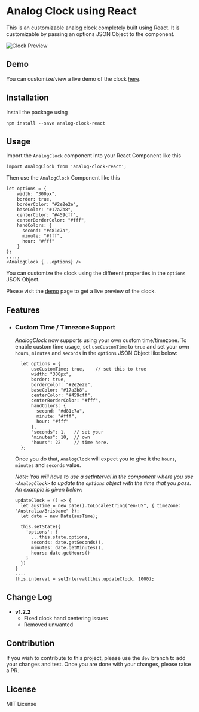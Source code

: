 # Analog Clock using React

This is an customizable analog clock completely built using React. It is customizable by passing an options JSON Object to the component.

![Clock Preview](https://imgur.com/3kV92PJ.png)

## Demo
You can customize/view a live demo of the clock [here](http://vishnuramana.github.io/analogclock).

## Installation
Install the package using

    npm install --save analog-clock-react
    
## Usage
Import the  `AnalogClock` component into your React Component like this

    import AnalogClock from 'analog-clock-react';
    
Then use the `AnalogClock` Component like this

    let options = {
        width: "300px",
        border: true,
        borderColor: "#2e2e2e",
        baseColor: "#17a2b8",
        centerColor: "#459cff",
        centerBorderColor: "#fff",
        handColors: {
          second: "#d81c7a",
          minute: "#fff",
          hour: "#fff"
        }
    };
    .....
    <AnalogClock {...options} />

You can customize the clock using the different properties in the `options` JSON Object. 

Please visit the [demo](http://vishnuramana.github.io/analogclock) page to get a live preview of the clock.

## Features

- ### Custom Time / Timezone Support
    *AnalogClock* now supports using your own custom time/timezone. To enable custom time usage, set `useCustomTime` to `true` and set your own `hours`, `minutes` and `seconds`  in the `options` JSON Object like below:
    
        let options = {
            useCustomTime: true,    // set this to true
            width: "300px",
            border: true,
            borderColor: "#2e2e2e",
            baseColor: "#17a2b8",
            centerColor: "#459cff",
            centerBorderColor: "#fff",
            handColors: {
              second: "#d81c7a",
              minute: "#fff",
              hour: "#fff"
            },
            "seconds": 1,   // set your
            "minutes": 10,  // own
            "hours": 22     // time here.
        };

    Once you do that, `AnalogClock` will expect you to give it the `hours`, `minutes` and `seconds` value.
    
    *Note: You will have to use a setInterval in the component where you use `<AnalogClock>` to update the `options` object with the time that you pass. An example is given below:*
    
      updateClock = () => {
        let ausTime = new Date().toLocaleString("en-US", { timeZone: "Australia/Brisbane" });
        let date = new Date(ausTime);
    
        this.setState({
          'options': {
            ...this.state.options,
            seconds: date.getSeconds(),
            minutes: date.getMinutes(),
            hours: date.getHours()
          }
        })
      }
      ....
      this.interval = setInterval(this.updateClock, 1000);

## Change Log

  - **v1.2.2**
    - Fixed clock hand centering issues
    - Removed unwanted

## Contribution

If you wish to contribute to this project, please use the `dev` branch to add your changes and test. Once you are done with your changes, please raise a PR.

## License

MIT License
